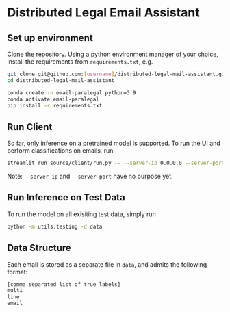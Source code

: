 # Distributed Legal Email Assistant

## Set up environment

Clone the repository. Using a python environment manager of your choice, install the requirements from `requirements.txt`, e.g.

```bash
git clone git@github.com:[username]/distributed-legal-mail-assistant.git
cd distributed-legal-mail-assistant

conda create -n email-paralegal python=3.9
conda activate email-paralegal
pip install -r requirements.txt
```

## Run Client

So far, only inference on a pretrained model is supported. To run the UI and perform classifications on emails, run

```bash
streamlit run source/client/run.py -- --server-ip 0.0.0.0 --server-port 0000
```

Note: `--server-ip` and `--server-port` have no purpose yet.

## Run Inference on Test Data

To run the model on all exisiting test data, simply run

```bash
python -m utils.testing -d data
```

## Data Structure

Each email is stored as a separate file in `data`, and admits the following format:

```txt
[comma separated list of true labels]
multi
line
email
```